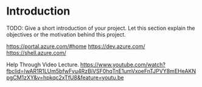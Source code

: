 # Introduction 
TODO: Give a short introduction of your project. Let this section explain the objectives or the motivation behind this project. 

https://portal.azure.com/#home
https://dev.azure.com/
https://shell.azure.com/


Help Through Video Lecture.
https://www.youtube.com/watch?fbclid=IwAR1R1LUm5bfwFyu4RzBiVSF0hqTnE1umVxoeFnTJPVY8mEHeAKNpgCM1zXY&v=hpkqc2xTfU8&feature=youtu.be
